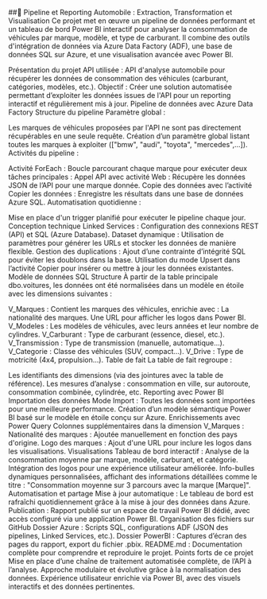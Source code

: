 ##🚗 Pipeline et Reporting Automobile : Extraction, Transformation et Visualisation
Ce projet met en œuvre un pipeline de données performant et un tableau de bord Power BI interactif pour analyser la consommation de véhicules par marque, modèle, et type de carburant. Il combine des outils d'intégration de données via Azure Data Factory (ADF), une base de données SQL sur Azure, et une visualisation avancée avec Power BI.

Présentation du projet
API utilisée : API d'analyse automobile pour récupérer les données de consommation des véhicules (carburant, catégories, modèles, etc.).
Objectif : Créer une solution automatisée permettant d’exploiter les données issues de l'API pour un reporting interactif et régulièrement mis à jour.
Pipeline de données avec Azure Data Factory
Structure du pipeline
Paramètre global :

Les marques de véhicules proposées par l'API ne sont pas directement récupérables en une seule requête.
Création d’un paramètre global listant toutes les marques à exploiter (["bmw", "audi", "toyota", "mercedes",...]).
Activités du pipeline :

Activité ForEach : Boucle parcourant chaque marque pour exécuter deux tâches principales :
Appel API avec activité Web : Récupère les données JSON de l’API pour une marque donnée.
Copie des données avec l’activité Copier les données : Enregistre les résultats dans une base de données Azure SQL.
Automatisation quotidienne :

Mise en place d'un trigger planifié pour exécuter le pipeline chaque jour.
Conception technique
Linked Services : Configuration des connexions REST (API) et SQL (Azure Database).
Dataset dynamique : Utilisation de paramètres pour générer les URLs et stocker les données de manière flexible.
Gestion des duplications :
Ajout d’une contrainte d’intégrité SQL pour éviter les doublons dans la base.
Utilisation du mode Upsert dans l’activité Copier pour insérer ou mettre à jour les données existantes.
Modèle de données SQL
Structure
À partir de la table principale dbo.voitures, les données ont été normalisées dans un modèle en étoile avec les dimensions suivantes :

V_Marques : Contient les marques des véhicules, enrichie avec :
La nationalité des marques.
Une URL pour afficher les logos dans Power BI.
V_Modeles : Les modèles de véhicules, avec leurs années et leur nombre de cylindres.
V_Carburant : Type de carburant (essence, diesel, etc.).
V_Transmission : Type de transmission (manuelle, automatique…).
V_Categorie : Classe des véhicules (SUV, compact…).
V_Drive : Type de motricité (4x4, propulsion…).
Table de fait
La table de fait regroupe :

Les identifiants des dimensions (via des jointures avec la table de référence).
Les mesures d’analyse : consommation en ville, sur autoroute, consommation combinée, cylindrée, etc.
Reporting avec Power BI
Importation des données
Mode Import : Toutes les données sont importées pour une meilleure performance.
Création d’un modèle sémantique Power BI basé sur le modèle en étoile conçu sur Azure.
Enrichissements avec Power Query
Colonnes supplémentaires dans la dimension V_Marques :
Nationalité des marques : Ajoutée manuellement en fonction des pays d'origine.
Logo des marques : Ajout d'une URL pour inclure les logos dans les visualisations.
Visualisations
Tableau de bord interactif :
Analyse de la consommation moyenne par marque, modèle, carburant, et catégorie.
Intégration des logos pour une expérience utilisateur améliorée.
Info-bulles dynamiques personnalisées, affichant des informations détaillées comme le titre : "Consommation moyenne sur 3 parcours avec la marque [Marque]".
Automatisation et partage
Mise à jour automatique : Le tableau de bord est rafraîchi quotidiennement grâce à la mise à jour des données dans Azure.
Publication : Rapport publié sur un espace de travail Power BI dédié, avec accès configuré via une application Power BI.
Organisation des fichiers sur GitHub
Dossier Azure : Scripts SQL, configurations ADF (JSON des pipelines, Linked Services, etc.).
Dossier PowerBI : Captures d’écran des pages du rapport, export du fichier .pbix.
README.md : Documentation complète pour comprendre et reproduire le projet.
Points forts de ce projet
Mise en place d’une chaîne de traitement automatisée complète, de l’API à l’analyse.
Approche modulaire et évolutive grâce à la normalisation des données.
Expérience utilisateur enrichie via Power BI, avec des visuels interactifs et des données pertinentes.
